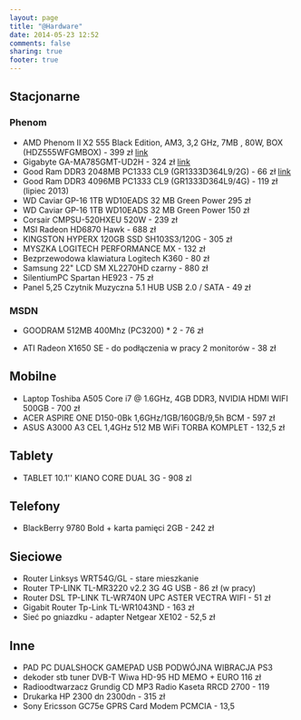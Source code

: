 ```yaml
---
layout: page
title: "@Hardware"
date: 2014-05-23 12:52
comments: false
sharing: true
footer: true
---
```


## Stacjonarne

### Phenom

- AMD Phenom II X2 555 Black Edition, AM3, 3,2 GHz, 7MB , 80W, BOX (HDZ555WFGMBOX) - 399 zł [link](http://www.morele.net/procesor-amd-phenom-ii-x2-555-black-edition-am3-3-2-ghz-7mb-80w-box-hdz555wfgmbox-302620/)
- Gigabyte GA-MA785GMT-UD2H - 324 zł [link](http://www.morele.net/plyta-glowna-gigabyte-ga-ma785gmt-ud2h-243661/)
- Good Ram DDR3 2048MB PC1333 CL9 (GR1333D364L9/2G) - 66 zł [link](http://www.morele.net/pamiec-good-ram-ddr3-2048mb-pc1333-cl9-gr1333d364l9-2g-244558/)
- Good Ram DDR3 4096MB PC1333 CL9 (GR1333D364L9/4G) - 119 zł (lipiec 2013)
- WD Caviar GP-16 1TB WD10EADS 32 MB Green Power 295 zł
- WD Caviar GP-16 1TB WD10EADS 32 MB Green Power 150 zł
- Corsair CMPSU-520HXEU 520W - 239 zł
- MSI Radeon HD6870 Hawk - 688 zł
- KINGSTON HYPERX 120GB SSD SH103S3/120G - 305 zł
- MYSZKA LOGITECH PERFORMANCE MX - 132 zł
- Bezprzewodowa klawiatura Logitech K360 - 80 zł
- Samsung 22" LCD SM XL2270HD czarny - 880 zł
- SilentiumPC Spartan HE923 - 75 zł
- Panel 5,25 Czytnik Muzyczna 5.1 HUB USB 2.0 / SATA - 49 zł

### MSDN

- GOODRAM 512MB 400Mhz (PC3200) * 2 - 76 zł

- ATI Radeon X1650 SE - do podłączenia w pracy 2 monitorów - 38 zł


## Mobilne

- Laptop Toshiba A505 Core i7 @ 1.6GHz, 4GB DDR3, NVIDIA HDMI WIFI 500GB  - 700 zł
- ACER ASPIRE ONE D150-0Bk 1,6GHz/1GB/160GB/9,5h BCM - 597 zł
- ASUS A3000 A3 CEL 1,4GHz 512 MB WiFi TORBA KOMPLET - 132,5 zł

## Tablety

- TABLET 10.1'' KIANO CORE DUAL 3G - 908 zl

## Telefony

- BlackBerry 9780 Bold + karta pamięci 2GB - 242 zł

## Sieciowe

- Router Linksys WRT54G/GL - stare mieszkanie
- Router TP-LINK TL-MR3220 v2.2 3G 4G USB - 86 zł (w pracy) 
- Router DSL TP-LINK TL-WR740N UPC ASTER VECTRA WIFI - 51 zł
- Gigabit Router Tp-Link TL-WR1043ND - 163 zł
- Sieć po gniazdku - adapter Netgear XE102 - 52,5 zł

## Inne

- PAD PC DUALSHOCK GAMEPAD USB PODWÓJNA WIBRACJA PS3
- dekoder stb tuner DVB-T Wiwa HD-95 HD MEMO + EURO 116 zł
- Radioodtwarzacz Grundig CD MP3 Radio Kaseta RRCD 2700 - 119
- Drukarka HP 2300 dn 2300dn - 315 zł
- Sony Ericsson GC75e GPRS Card Modem PCMCIA - 13,5